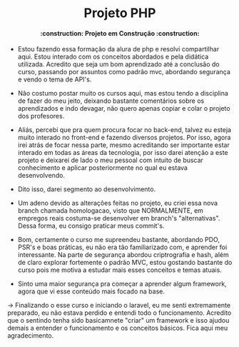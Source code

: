 <h1 align="center">
    Projeto PHP
</h1>

<h4 align="center">
    :construction: Projeto em Construção    :construction:
</h4>

- Estou fazendo essa formação da alura de php e resolvi compartilhar aqui. Estou interado com os conceitos abordados e pela didática utilizada. Acredito que seja um bom aprendizado até a conclusão do curso, passando por assuntos como padrão mvc, abordando segurança e vendo o tema de API's. 
- Não costumo postar muito os cursos aqui, mas estou tendo a disciplina de fazer do meu jeito, deixando bastante comentários sobre os aprendizados e indo devagar, não quero apenas copiar e colar o projeto dos profesores.
- Aliás, percebi que pra quem procura focar no back-end, talvez eu esteja muito interado no front-end e fazendo diversos projetos. Por isso, agora irei atrás de focar nessa parte, mesmo acreditando ser importante estar interado em todas as áreas da tecnologia, por isso darei atenção a este projeto e deixarei de lado o meu pessoal com intuito de buscar conhecimento e aplicar posteriormente no qual eu estava desenvolvendo.
- Dito isso, darei segmento ao desenvolvimento.

- Um adeno devido as alterações feitas no projeto, eu criei essa nova branch chamada homologacao, visto que NORMALMENTE, em empregos reais costuma-se desenvolver em branch's "alternativas". Dessa forma, eu consigo praticar meus commit's.
- Bom, certamente o curso me supreendeu bastante, abordando PDO, PSR's e boas práticas, eu não era tão familiarizado com, e aprender foi interessante. Na parte de segurança abordou criptrografia e hash, além de claro explorar fortemente o padrão MVC, estou gostando bastante do curso pois me motiva a estudar mais esses conceitos e temas atuais.
- Sinto uma maior segurança pra começar a aprender algum framework, agora que vi esse conteúdo mais focado na base.

-> Finalizando o esse curso e iniciando o laravel, eu me senti extremamente preparado, eu não estava perdido e entendi todo o funcionamento. Acredito que o sentindo tenha sido basicamnete "criar" um framework e isso ajudou demais a entender o funcionamento e os conceitos básicos. Fica aqui meu agradecimento.
